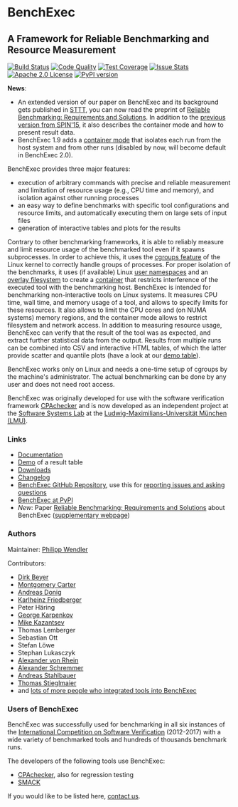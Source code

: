 # BenchExec
## A Framework for Reliable Benchmarking and Resource Measurement

[![Build Status](https://travis-ci.org/sosy-lab/benchexec.svg?branch=master)](https://travis-ci.org/sosy-lab/benchexec)
[![Code Quality](https://api.codacy.com/project/badge/grade/d9926a7a5cb04bcaa8d43caae38a9c36)](https://www.codacy.com/app/PhilippWendler/benchexec)
[![Test Coverage](https://api.codacy.com/project/badge/coverage/d9926a7a5cb04bcaa8d43caae38a9c36)](https://www.codacy.com/app/PhilippWendler/benchexec)
[![Issue Stats](https://img.shields.io/issuestats/p/github/sosy-lab/benchexec.svg)](http://issuestats.com/github/sosy-lab/benchexec)
[![Apache 2.0 License](https://img.shields.io/badge/license-Apache--2-brightgreen.svg)](https://www.apache.org/licenses/LICENSE-2.0)
[![PyPI version](https://img.shields.io/pypi/v/BenchExec.svg)](https://pypi.python.org/pypi/BenchExec)
    
**News**:
- An extended version of our paper on BenchExec and its background gets published in [STTT](http://sttt.cs.uni-dortmund.de/index.html),
  you can now read the preprint of [Reliable Benchmarking: Requirements and Solutions](https://www.sosy-lab.org/~dbeyer/Publications/2017-STTT.Reliable_Benchmarking_Requirements_and_Solutions.pdf).
  In addition to the [previous version from SPIN'15](https://www.sosy-lab.org/~dbeyer/Publications/2015-SPIN.Benchmarking_and_Resource_Measurement.pdf),
  it also describes the container mode and how to present result data.
- BenchExec 1.9 adds a [container mode](https://github.com/sosy-lab/benchexec/blob/master/doc/container.md)
  that isolates each run from the host system and from other runs
  (disabled by now, will become default in BenchExec 2.0).

BenchExec provides three major features:

- execution of arbitrary commands with precise and reliable measurement
  and limitation of resource usage (e.g., CPU time and memory),
  and isolation against other running processes
- an easy way to define benchmarks with specific tool configurations
  and resource limits,
  and automatically executing them on large sets of input files
- generation of interactive tables and plots for the results

Contrary to other benchmarking frameworks,
it is able to reliably measure and limit resource usage
of the benchmarked tool even if it spawns subprocesses.
In order to achieve this,
it uses the [cgroups feature](https://www.kernel.org/doc/Documentation/cgroup-v1/cgroups.txt)
of the Linux kernel to correctly handle groups of processes.
For proper isolation of the benchmarks, it uses (if available)
Linux [user namespaces](http://man7.org/linux/man-pages/man7/namespaces.7.html)
and an [overlay filesystem](https://www.kernel.org/doc/Documentation/filesystems/overlayfs.txt)
to create a [container](https://github.com/sosy-lab/benchexec/blob/master/doc/container.md)
that restricts interference of the executed tool with the benchmarking host.
BenchExec is intended for benchmarking non-interactive tools on Linux systems.
It measures CPU time, wall time, and memory usage of a tool,
and allows to specify limits for these resources.
It also allows to limit the CPU cores and (on NUMA systems) memory regions,
and the container mode allows to restrict filesystem and network access.
In addition to measuring resource usage,
BenchExec can verify that the result of the tool was as expected,
and extract further statistical data from the output.
Results from multiple runs can be combined into CSV and interactive HTML tables,
of which the latter provide scatter and quantile plots
(have a look at our [demo table](https://sosy-lab.github.io/benchexec/example-table/svcomp-simple-cbmc-cpachecker.table.html)).

BenchExec works only on Linux and needs a one-time setup of cgroups by the machine's administrator.
The actual benchmarking can be done by any user and does not need root access.

BenchExec was originally developed for use with the software verification framework
[CPAchecker](https://cpachecker.sosy-lab.org)
and is now developed as an independent project
at the [Software Systems Lab](https://www.sosy-lab.org) at the [Ludwig-Maximilians-Universität München (LMU)](http://www.lmu.de).

### Links

- [Documentation](https://github.com/sosy-lab/benchexec/tree/master/doc/INDEX.md)
- [Demo](https://sosy-lab.github.io/benchexec/example-table/svcomp-simple-cbmc-cpachecker.table.html) of a result table
- [Downloads](https://github.com/sosy-lab/benchexec/releases)
- [Changelog](https://github.com/sosy-lab/benchexec/tree/master/CHANGELOG.md)
- [BenchExec GitHub Repository](https://github.com/sosy-lab/benchexec),
  use this for [reporting issues and asking questions](https://github.com/sosy-lab/benchexec/issues)
- [BenchExec at PyPI](https://pypi.python.org/pypi/BenchExec)
- *New*: Paper [Reliable Benchmarking: Requirements and Solutions](https://www.sosy-lab.org/~dbeyer/Publications/2017-STTT.Reliable_Benchmarking_Requirements_and_Solutions.pdf) about BenchExec ([supplementary webpage](https://www.sosy-lab.org/~dbeyer/benchmarking/))

### Authors
Maintainer: [Philipp Wendler](https://www.philippwendler.de)

Contributors:
- [Dirk Beyer](https://www.sosy-lab.org/~dbeyer)
- [Montgomery Carter](https://github.com/MontyCarter)
- [Andreas Donig](https://github.com/adonig)
- [Karlheinz Friedberger](https://www.sosy-lab.org/people/friedberger)
- Peter Häring
- [George Karpenkov](http://metaworld.me/)
- [Mike Kazantsev](http://fraggod.net/)
- Thomas Lemberger
- Sebastian Ott
- Stefan Löwe
- Stephan Lukasczyk
- [Alexander von Rhein](http://www.infosun.fim.uni-passau.de/se/people-rhein.php)
- [Alexander Schremmer](https://www.xing.com/profile/Alexander_Schremmer)
- [Andreas Stahlbauer](http://stahlbauer.net/)
- [Thomas Stieglmaier](https://stieglmaier.me/)
- and [lots of more people who integrated tools into BenchExec](https://github.com/sosy-lab/benchexec/graphs/contributors)

### Users of BenchExec

BenchExec was successfully used for benchmarking in all six instances
of the [International Competition on Software Verification](https://sv-comp.sosy-lab.org) (2012-2017)
with a wide variety of benchmarked tools and hundreds of thousands benchmark runs.

The developers of the following tools use BenchExec:

- [CPAchecker](https://cpachecker.sosy-lab.org), also for regression testing
- [SMACK](https://github.com/smackers/smack)

If you would like to be listed here, [contact us](https://github.com/sosy-lab/benchexec/issues/new).
